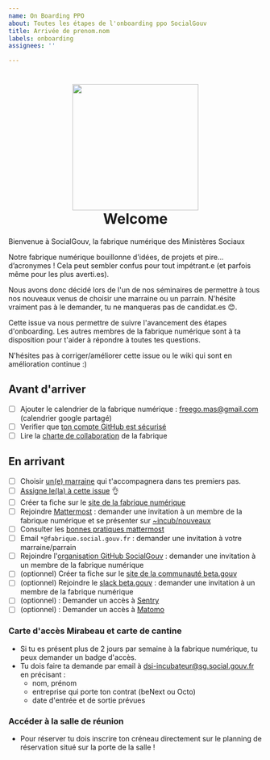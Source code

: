 ```yaml
---
name: On Boarding PPO
about: Toutes les étapes de l'onboarding ppo SocialGouv
title: Arrivée de prenom.nom
labels: onboarding
assignees: ''

---
```



<h1 align="center">
  <img src="https://avatars0.githubusercontent.com/u/45039513?s=400&v=4" width="250"/>
  <br>
  Welcome
</h1>

Bienvenue à SocialGouv, la fabrique numérique des Ministères Sociaux

Notre fabrique numérique bouillonne d'idées, de projets et pire... d’acronymes ! Cela peut sembler confus pour tout impétrant.e (et parfois même pour les plus averti.es).

Nous avons donc décidé lors de l'un de nos séminaires de permettre à tous nos nouveaux venus de choisir une marraine ou un parrain. N'hésite vraiment pas à le demander, tu ne manqueras pas de candidat.es :blush:.

Cette issue va nous permettre de suivre l'avancement des étapes d'onboarding. Les autres membres de la fabrique numérique sont à ta disposition pour t'aider à répondre à toutes tes questions.

N'hésites pas à corriger/améliorer cette issue ou le wiki qui sont en amélioration continue :)

## Avant d'arriver

 - [ ] Ajouter le calendrier de la fabrique numérique : freego.mas@gmail.com (calendrier google partagé)
 - [ ] Verifier que [ton compte GitHub est sécurisé](https://help.github.com/en/github/authenticating-to-github/securing-your-account-with-two-factor-authentication-2fa)
 - [ ] Lire la [charte de collaboration](https://github.com/SocialGouv/www/wiki/Charte-de-collaboration) de la fabrique
 
## En arrivant

 - [ ] Choisir [un(e) marraine](https://socialgouv.github.io/members/) qui t'accompagnera dans tes premiers pas.  
 - [ ] [Assigne le(la) à cette issue](https://help.github.com/en/github/managing-your-work-on-github/assigning-issues-and-pull-requests-to-other-github-users) :ok_hand:
 - [ ] Créer ta fiche sur le [site de la fabrique numérique](https://github.com/SocialGouv/socialgouv.github.io)
 - [ ] Rejoindre [Mattermost](https://mattermost.num.social.gouv.fr) : demander une invitation à un membre de la fabrique numérique et se présenter sur [~incub/nouveaux](https://mattermost.num.social.gouv.fr/default/channels/incub-nouveaux)
 - [ ] Consulter les [bonnes pratiques mattermost](https://github.com/SocialGouv/socialgouv.github.io/wiki/Mattermost)
 - [ ] Email `*@fabrique.social.gouv.fr` : demander une invitation à votre marraine/parrain
 - [ ] Rejoindre l'[organisation GitHub SocialGouv](https://github.com/SocialGouv) : demander une invitation à un membre de la fabrique numérique
 - [ ] (optionnel) Créer ta fiche sur le [site de la communauté beta.gouv](https://github.com/betagouv/beta.gouv.fr/blob/master/CONTRIBUTING.md#ajouter-ou-modifier-un-membre-%C3%A0-la-communaut%C3%A9-betagouv)
 - [ ] (optionnel) Rejoindre le [slack beta.gouv](https://startups-detat.slack.com) : demander une invitation à un membre de la fabrique numérique
 - [ ] (optionnel) : Demander un accès à [Sentry](https://sentry.fabrique.social.gouv.fr)
 - [ ] (optionnel) : Demander un accès à [Matomo](https://matomo.fabrique.social.gouv.fr)

### Carte d'accès Mirabeau et carte de cantine

 - Si tu es présent plus de 2 jours par semaine à la fabrique numérique, tu peux demander un badge d'accès.
 - Tu dois faire ta demande par email à dsi-incubateur@sg.social.gouv.fr en précisant :
     - nom, prénom
     - entreprise qui porte ton contrat (beNext ou Octo)
     - date d'entrée et de sortie prévues

### Accéder à la salle de réunion

- Pour réserver tu dois inscrire ton créneau directement sur le planning de réservation situé sur la porte de la salle !

